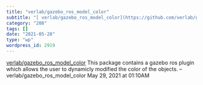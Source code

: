 ```yaml
---
title: "verlab/gazebo_ros_model_color"
subtitle: "[ verlab/gazebo_ros_model_color](https://github.com/verlab/gazebo_ros_model_color/blob/master/src/ga..."
category: "208"
tags: []
date: "2021-05-28"
type: "wp"
wordpress_id: 2919
---
```

[ verlab/gazebo_ros_model_color](https://github.com/verlab/gazebo_ros_model_color/blob/master/src/gazebo_ros_model_color.cpp)
 This package contains a gazebo ros plugin which allows the user to dynamicly modified the color of the objects. – verlab/gazebo_ros_model_color
May 29, 2021 at 01:10AM